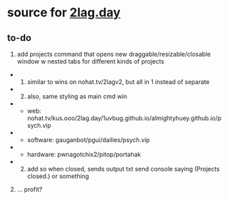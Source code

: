 # source for [2lag.day](https://2lag.day)

## to-do

1. add projects command that opens new draggable/resizable/closable window w nested tabs for different kinds of projects
* 1. similar to wins on nohat.tv/2lagv2, but all in 1 instead of separate
* 2. also, same styling as main cmd win
* * web: nohat.tv/kus.ooo/2lag.day/1uvbug.github.io/almightyhuey.github.io/psych.vip
* * software: gauganbot/pgui/dailies/psych.vip
* * hardware: pwnagotchix2/pitop/portahak
* 2. add so when closed, sends output txt send console saying (Projects closed.) or something
2. ... profit?
